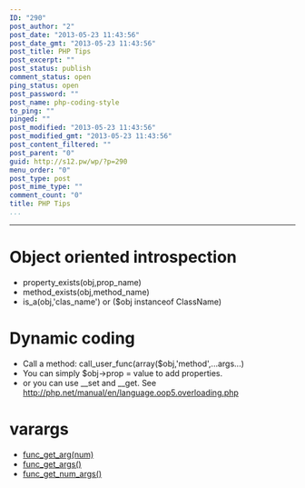 ```yaml
---
ID: "290"
post_author: "2"
post_date: "2013-05-23 11:43:56"
post_date_gmt: "2013-05-23 11:43:56"
post_title: PHP Tips
post_excerpt: ""
post_status: publish
comment_status: open
ping_status: open
post_password: ""
post_name: php-coding-style
to_ping: ""
pinged: ""
post_modified: "2013-05-23 11:43:56"
post_modified_gmt: "2013-05-23 11:43:56"
post_content_filtered: ""
post_parent: "0"
guid: http://s12.pw/wp/?p=290
menu_order: "0"
post_type: post
post_mime_type: ""
comment_count: "0"
title: PHP Tips
...
```

---

<h1>Object oriented introspection</h1>

<ul>
<li>property_exists(obj,prop_name) </li>
<li>method_exists(obj,method_name) </li>
<li>is_a(obj,'clas_name') or ($obj instanceof ClassName) </li>
</ul>

<h1>Dynamic coding</h1>

<ul>
<li>Call a method: call_user_func(array($obj,'method',...args...) </li>
<li>You can simply $obj-&gt;prop = value to add properties.</li>
<li>or you can use __set and __get. See <a href="http://php.net/manual/en/language.oop5.overloading.php">http://php.net/manual/en/language.oop5.overloading.php</a></li>
</ul>

<h1>varargs</h1>

<ul>
<li><a href="http://php.net/manual/en/function.func-get-arg.php">func_get_arg(num)</a></li>
<li><a href="http://www.php.net/manual/en/function.func-get-args.php">func_get_args()</a></li>
<li><a href="http://www.php.net/manual/en/function.func-num-args.php">func_get_num_args()</a></li>
</ul>

